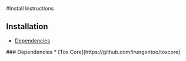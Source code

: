 #Install Instructions

## Installation
* [Dependencies](#deps)

<a name="deps" />
### Dependencies
* [Tox Core](https://github.com/irungentoo/toxcore)
